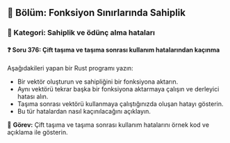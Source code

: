 ## 📘 Bölüm: Fonksiyon Sınırlarında Sahiplik
### 🔹 Kategori: Sahiplik ve ödünç alma hataları
#### ❓ Soru 376: Çift taşıma ve taşıma sonrası kullanım hatalarından kaçınma

Aşağıdakileri yapan bir Rust programı yazın:

- Bir vektör oluşturun ve sahipliğini bir fonksiyona aktarın.
- Aynı vektörü tekrar başka bir fonksiyona aktarmaya çalışın ve derleyici hatası alın.
- Taşıma sonrası vektörü kullanmaya çalıştığınızda oluşan hatayı gösterin.
- Bu tür hatalardan nasıl kaçınılacağını açıklayın.

🔧 **Görev:** Çift taşıma ve taşıma sonrası kullanım hatalarını örnek kod ve açıklama ile gösterin.

